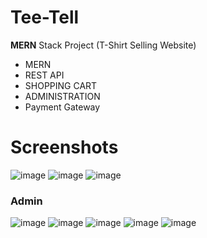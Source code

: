# Tee-Tell
**MERN** Stack Project (T-Shirt Selling Website)


* MERN
* REST API
* SHOPPING CART
* ADMINISTRATION
* Payment Gateway

# Screenshots
![image](https://user-images.githubusercontent.com/53824950/149716901-cc2bed82-9d5d-478d-a336-b4b86b50e6a5.png)
![image](https://user-images.githubusercontent.com/53824950/149716983-2d685735-3922-4471-9417-a55a7d849386.png)
![image](https://user-images.githubusercontent.com/53824950/149717538-a3b808f3-a7ff-40b3-a8a5-150d711f8833.png)


### Admin
![image](https://user-images.githubusercontent.com/53824950/149717421-1163730e-3675-4487-899e-1534381789de.png)
![image](https://user-images.githubusercontent.com/53824950/149717221-a76cbc9f-ba56-476c-977f-8536d881f6a0.png)
![image](https://user-images.githubusercontent.com/53824950/149717238-4cf941f2-3dba-4545-b996-a76c13b71c23.png)
![image](https://user-images.githubusercontent.com/53824950/149717275-272e4041-8109-4bcb-9bf8-05dbd3a93349.png)
![image](https://user-images.githubusercontent.com/53824950/149717471-a924b5a2-5c45-4404-9381-69adb783f89c.png)
